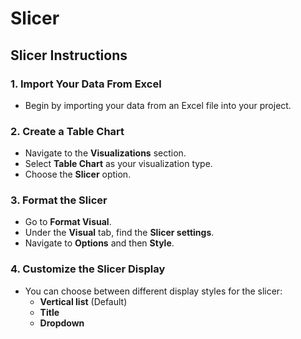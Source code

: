# Slicer
 
## Slicer Instructions

### 1. Import Your Data From Excel
- Begin by importing your data from an Excel file into your project.

### 2. Create a Table Chart
- Navigate to the **Visualizations** section.
- Select **Table Chart** as your visualization type.
- Choose the **Slicer** option.

### 3. Format the Slicer
- Go to **Format Visual**.
- Under the **Visual** tab, find the **Slicer settings**.
- Navigate to **Options** and then **Style**.

### 4. Customize the Slicer Display
- You can choose between different display styles for the slicer:
  - **Vertical list** (Default)
  - **Title**
  - **Dropdown**
